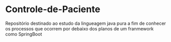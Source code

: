 # Controle-de-Paciente
Repositório destinado ao estudo da lingueagem java pura a fim de conhecer os processos que ocorrem por debaixo dos planos de um franmework como SpringBoot
